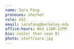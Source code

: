 ```yaml
---
name: Sara Fang
pronouns: she/her
role: GSI
email: sarafang@berkeley.edu
office-hours: Wed 11AM-12PM
bio: cooler than sean B)
photo: staff/sara.jpg
---
```

